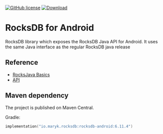 [![GitHub license](https://img.shields.io/badge/license-Apache%20License%202.0-blue.svg?style=flat)](https://www.apache.org/licenses/LICENSE-2.0)
[![Download](https://img.shields.io/maven-central/v/io.maryk.rocksdb/rocksdb-android)](https://search.maven.org/artifact/io.maryk.rocksdb/rocksdb-android)

# RocksDB for Android

RocksDB library which exposes the RocksDB Java API for Android. It uses the same Java interface
as the regular RocksDB java release

## Reference
* [RocksJava Basics](https://github.com/facebook/rocksdb/wiki/RocksJava-Basics)
* [API](https://github.com/facebook/rocksdb/tree/master/java/src/main/java/org/rocksdb)


## Maven dependency

The project is published on Maven Central. 

Gradle:
```kts
implementation("io.maryk.rocksdb:rocksdb-android:6.11.4")
```